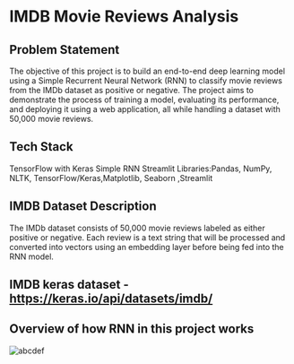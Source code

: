 # IMDB Movie Reviews Analysis

## Problem Statement
The objective of this project is to build an end-to-end deep learning model using a Simple Recurrent Neural Network (RNN) to classify movie reviews from the IMDb dataset as positive or negative. The project aims to demonstrate the process of training a model, evaluating its performance, and deploying it using a web application, all while handling a dataset with 50,000 movie reviews.

## Tech Stack
TensorFlow with Keras
Simple RNN
Streamlit
Libraries:Pandas, NumPy, NLTK, TensorFlow/Keras,Matplotlib, Seaborn ,Streamlit   

## IMDB Dataset Description
The IMDb dataset consists of 50,000 movie reviews labeled as either positive or negative. Each review is a text string that will be processed and converted into vectors using an embedding layer before being fed into the RNN model.

## IMDB keras dataset - https://keras.io/api/datasets/imdb/

## Overview of how RNN in this project works
![abcdef](https://github.com/user-attachments/assets/e031ba8a-8ee2-4b7e-ac95-d8b71f00faea)
